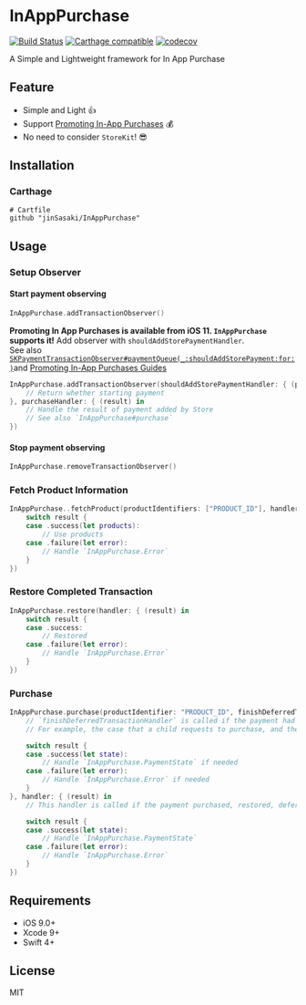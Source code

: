 # InAppPurchase
[![Build Status](https://travis-ci.org/jinSasaki/in-app-purchase.svg?branch=master)](https://travis-ci.org/jinSasaki/in-app-purchase)
[![Carthage compatible](https://img.shields.io/badge/Carthage-compatible-4BC51D.svg?style=flat)](https://github.com/Carthage/Carthage)
[![codecov](https://codecov.io/gh/jinSasaki/in-app-purchase/branch/master/graph/badge.svg)](https://codecov.io/gh/jinSasaki/in-app-purchase)

A Simple and Lightweight framework for In App Purchase



## Feature
- Simple and Light :+1:
- Support [Promoting In-App Purchases](https://developer.apple.com/app-store/promoting-in-app-purchases/) :moneybag:
- No need to consider `StoreKit`! :sunglasses:

## Installation

### Carthage
```
# Cartfile
github "jinSasaki/InAppPurchase"
```

## Usage

### Setup Observer

#### Start payment observing

```swift
InAppPurchase.addTransactionObserver()
```

**Promoting In App Purchases is available from iOS 11. `InAppPurchase` supports it!**
Add observer with `shouldAddStorePaymentHandler`.  
See also [`SKPaymentTransactionObserver#paymentQueue(_:shouldAddStorePayment:for:)`](https://developer.apple.com/documentation/storekit/skpaymenttransactionobserver/2877502-paymentqueue)and [Promoting In-App Purchases Guides](https://developer.apple.com/library/content/documentation/NetworkingInternet/Conceptual/StoreKitGuide/PromotingIn-AppPurchases/PromotingIn-AppPurchases.html#//apple_ref/doc/uid/TP40008267-CH11-SW1)

```swift
InAppPurchase.addTransactionObserver(shouldAddStorePaymentHandler: { (product) -> Bool in
    // Return whether starting payment
}, purchaseHandler: { (result) in
    // Handle the result of payment added by Store
    // See also `InAppPurchase#purchase`
})
```

#### Stop payment observing

```swift
InAppPurchase.removeTransactionObserver()
```

### Fetch Product Information
```swift
InAppPurchase..fetchProduct(productIdentifiers: ["PRODUCT_ID"], handler: { (result) in
    switch result {
    case .success(let products):
        // Use products
    case .failure(let error):
        // Handle `InAppPurchase.Error`
    }
})
```

### Restore Completed Transaction
```swift
InAppPurchase.restore(handler: { (result) in
    switch result {
    case .success:
        // Restored
    case .failure(let error):
        // Handle `InAppPurchase.Error`
    }
})
```

### Purchase

```swift
InAppPurchase.purchase(productIdentifier: "PRODUCT_ID", finishDeferredTransactionHandler: { (result) in
    // `finishDeferredTransactionHandler` is called if the payment had been deferred and then approved.
    // For example, the case that a child requests to purchase, and then the parent approves.

    switch result {
    case .success(let state):
        // Handle `InAppPurchase.PaymentState` if needed
    case .failure(let error):
        // Handle `InAppPurchase.Error` if needed
    }
}, handler: { (result) in
    // This handler is called if the payment purchased, restored, deferred or failed.

    switch result {
    case .success(let state):
        // Handle `InAppPurchase.PaymentState`
    case .failure(let error):
        // Handle `InAppPurchase.Error`
    }
})
```

## Requirements
- iOS 9.0+
- Xcode 9+
- Swift 4+

## License
MIT
